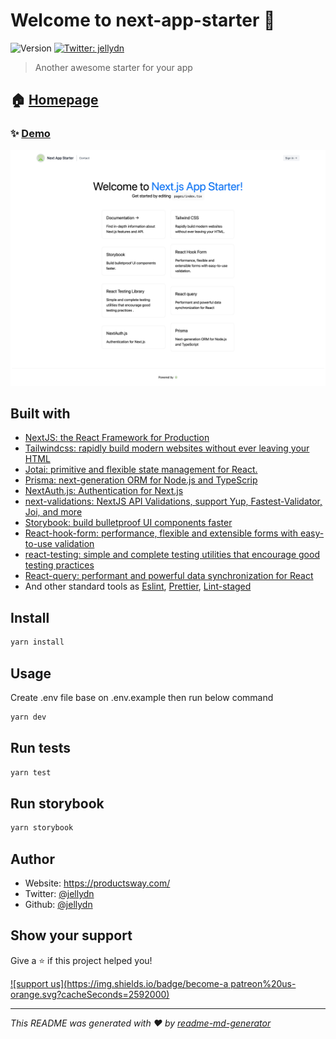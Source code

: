 # Welcome to next-app-starter 👋

![Version](https://img.shields.io/badge/version-0.1.0-blue.svg?cacheSeconds=2592000)
[![Twitter: jellydn](https://img.shields.io/twitter/follow/jellydn.svg?style=social)](https://twitter.com/jellydn)

> Another awesome starter for your app

## 🏠 [Homepage](https://github.com/jellydn/next-app-starter)

### ✨ [Demo](https://next-app-starter.vercel.app)

![screenshot](./screenshot.png)

## Built with

- [NextJS: the React Framework for Production](https://nextjs.org/docs)
- [Tailwindcss: rapidly build modern websites without ever leaving your HTML](https://tailwindcss.com/)
- [Jotai: primitive and flexible state management for React.](https://docs.pmnd.rs/jotai/introduction)
- [Prisma: next-generation ORM for Node.js and TypeScrip](https://www.prisma.io/)
- [NextAuth.js: Authentication for Next.js](https://next-auth.js.org/)
- [next-validations: NextJS API Validations, support Yup, Fastest-Validator, Joi, and more](https://next-validations.productsway.com/)
- [Storybook: build bulletproof UI components faster](https://storybook.js.org)
- [React-hook-form: performance, flexible and extensible forms with easy-to-use validation](https://www.react-hook-form.com/)
- [react-testing: simple and complete testing utilities that encourage good testing practices](https://testing-library.com/)
- [React-query: performant and powerful data synchronization for React](https://react-query.tanstack.com/)
- And other standard tools as [Eslint](https://eslint.org/), [Prettier](https://prettier.io/), [Lint-staged](https://github.com/okonet/lint-staged)

## Install

```sh
yarn install
```

## Usage

Create .env file base on .env.example then run below command

```sh
yarn dev
```

## Run tests

```sh
yarn test
```

## Run storybook

```sh
yarn storybook
```

## Author

- Website: https://productsway.com/
- Twitter: [@jellydn](https://twitter.com/jellydn)
- Github: [@jellydn](https://github.com/jellydn)

## Show your support

Give a ⭐️ if this project helped you!

[![support us](https://img.shields.io/badge/become-a patreon%20us-orange.svg?cacheSeconds=2592000)](https://www.patreon.com/jellydn)

---

_This README was generated with ❤️ by [readme-md-generator](https://github.com/kefranabg/readme-md-generator)_
